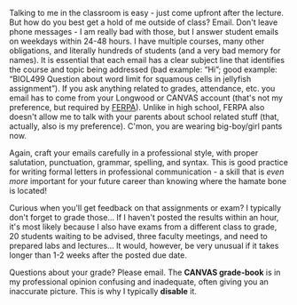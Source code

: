 Talking to me in the classroom is easy - just come upfront after the lecture. But how do you best get a hold of me outside of class? Email. Don't leave phone messages - I am really bad with those, but I answer student emails on weekdays within 24-48 hours. I have multiple courses, many other obligations, and literally hundreds of students (and a very bad memory for names). It is essential that each email has a clear subject line that identifies the course and topic being addressed (bad example: “Hi”; good example: “BIOL499 Question about word limit for squamous cells in jellyfish assignment”). If you ask anything related to grades, attendance, etc. you email has to come from your Longwood or CANVAS account (that's not my preference, but required by [FERPA](https://studentprivacy.ed.gov/audience/parents-and-students "Link")). Unlike in high school, FERPA also doesn't allow me to talk with your parents about school related stuff (that, actually, also is my preference). C'mon, you are wearing big-boy/girl pants now.

Again, craft your emails carefully in a professional style, with proper salutation, punctuation, grammar, spelling, and syntax. This is good practice for writing formal letters in professional communication - a skill that is *even more* important for your future career than knowing where the hamate bone is located!

Curious when you'll get feedback on that assignments or exam? I typically don't forget to grade those... If I haven't posted the results within an hour, it's most likely because I also have exams from a different class to grade, 20 students waiting to be advised, three faculty meetings, and need to prepared labs and lectures... It would, however, be very unusual if it takes longer than 1-2 weeks after the posted due date.

Questions about your grade? Please email. The **CANVAS grade-book** is in my professional opinion confusing and inadequate, often giving you an inaccurate picture. This is why I typically **disable** it.